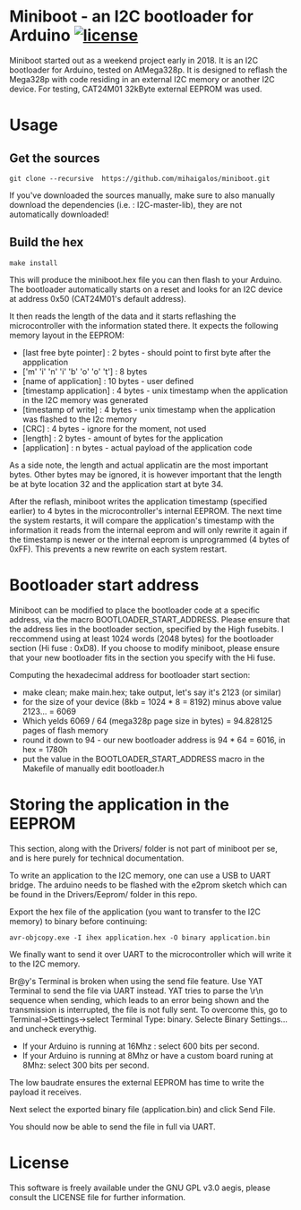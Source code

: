 # Miniboot - an I2C bootloader for Arduino [![license](https://img.shields.io/badge/license-GPLv3-brightgreen.svg)](LICENSE)

Miniboot started out as a weekend project early in 2018.
It is an I2C bootloader for Arduino, tested on AtMega328p. It is designed to reflash
the Mega328p with code residing in an external I2C memory or another I2C device. For testing,
CAT24M01 32kByte external EEPROM was used.

# Usage

## Get the sources

`git clone --recursive  https://github.com/mihaigalos/miniboot.git`

If you've downloaded the sources manually, make sure to also manually download the dependencies (i.e. : I2C-master-lib), they are not automatically downloaded!

## Build the hex
`make install`

This will produce the miniboot.hex file you can then flash to your Arduino. The bootloader
automatically starts on a reset and looks for an I2C device at address 0x50 (CAT24M01's default address).

It then reads the length of the data and it starts reflashing the microcontroller with the information
stated there. It expects the following memory layout in the EEPROM:

- [last free byte pointer]          : 2 bytes - should point to first byte after the appplication
- ['m' 'i' 'n' 'i' 'b' 'o' 'o' 't'] : 8 bytes
- [name of application]             : 10 bytes - user defined
- [timestamp application]           : 4 bytes - unix timestamp when the application in the I2C memory was generated
- [timestamp of write]              : 4 bytes - unix timestamp when the application was flashed to the I2c memory
- [CRC]                             : 4 bytes - ignore for the moment, not used
- [length]                          : 2 bytes - amount of bytes for the application
- [application]                     : n bytes - actual payload of the application code

As a side note, the length and actual applicatin are the most important bytes. Other bytes may be ignored, it is
however important that the length be at byte location 32 and the application start at byte 34.

After the reflash, miniboot writes the application timestamp (specified earlier) to 4 bytes in the microcontroller's
internal EEPROM. The next time the system restarts, it will compare the application's timestamp with the information
it reads from the internal eeprom and will only rewrite it again if the timestamp is newer or the internal eeprom
is unprogrammed (4 bytes of 0xFF). This prevents a new rewrite on each system restart.

# Bootloader start address

Miniboot can be modified to place the bootloader code at a specific address, via
the macro BOOTLOADER_START_ADDRESS. Please ensure that the address lies in the bootloader
section, specified by the High fusebits. I reccommend using at least 1024 words (2048 bytes) for
the bootloader section (Hi fuse : 0xD8). If you choose to modify miniboot, please ensure that your new bootloader
fits in the section you specify with the Hi fuse.

Computing the hexadecimal address for bootloader start section:
- make clean; make main.hex; take output, let's say it's 2123 (or similar)
- for the size of your device (8kb = 1024 * 8 = 8192) minus above value 2123... = 6069
- Which yelds 6069 / 64 (mega328p page size in bytes) = 94.828125 pages of flash memory
- round it down to 94 - our new bootloader address is 94 * 64 = 6016, in hex = 1780h
- put the value in the BOOTLOADER_START_ADDRESS macro in the Makefile of manually edit bootloader.h

# Storing the application in the EEPROM
This section, along with the Drivers/ folder is not part of miniboot per se, and is here purely for technical documentation.

To write an application to the I2C memory, one can use a USB to UART bridge.
The arduino needs to be flashed with the e2prom sketch which can be found in the Drivers/Eeprom/ folder in this repo.

Export the hex file of the application (you want to transfer to the I2C memory) to binary before continuing:

`avr-objcopy.exe -I ihex application.hex -O binary application.bin`

We finally want to send it over UART to the microcontroller which will write it to the I2C memory.

Br@y's Terminal is broken when using the send file feature.
Use YAT Terminal to send the file via UART instead.
YAT tries to parse the \r\n sequence when sending, which leads to an error being shown and the transmission is interrupted, the file is not fully sent.
To overcome this, go to Terminal->Settings->select Terminal Type: binary. Selecte Binary Settings... and uncheck everythig.

- If your Arduino is running at 16Mhz : select 600 bits per second.
- If your Arduino is running at 8Mhz or have a custom board runing at 8Mhz: select 300 bits per second.

The low baudrate ensures the external EEPROM has time to write the payload it receives.

Next select the exported binary file (application.bin) and click Send File.

You should now be able to send the file in full via UART.

# License
This software is freely available under the GNU GPL v3.0 aegis, please consult the LICENSE file for further information.